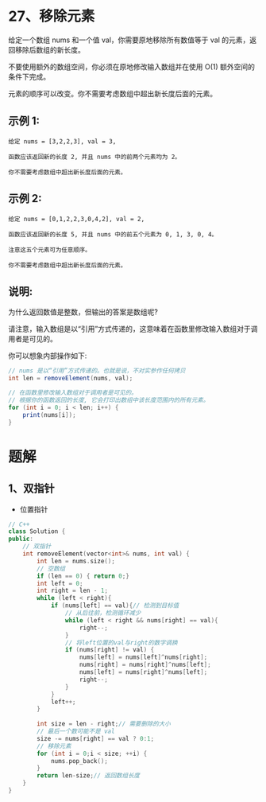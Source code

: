 # 27、移除元素
给定一个数组 nums 和一个值 val，你需要原地移除所有数值等于 val 的元素，返回移除后数组的新长度。

不要使用额外的数组空间，你必须在原地修改输入数组并在使用 O(1) 额外空间的条件下完成。

元素的顺序可以改变。你不需要考虑数组中超出新长度后面的元素。

## 示例 1:
```
给定 nums = [3,2,2,3], val = 3,

函数应该返回新的长度 2, 并且 nums 中的前两个元素均为 2。

你不需要考虑数组中超出新长度后面的元素。
```
## 示例 2:
```
给定 nums = [0,1,2,2,3,0,4,2], val = 2,

函数应该返回新的长度 5, 并且 nums 中的前五个元素为 0, 1, 3, 0, 4。

注意这五个元素可为任意顺序。

你不需要考虑数组中超出新长度后面的元素。
```
## 说明:

为什么返回数值是整数，但输出的答案是数组呢?

请注意，输入数组是以“引用”方式传递的，这意味着在函数里修改输入数组对于调用者是可见的。

你可以想象内部操作如下:
```java
// nums 是以“引用”方式传递的。也就是说，不对实参作任何拷贝
int len = removeElement(nums, val);

// 在函数里修改输入数组对于调用者是可见的。
// 根据你的函数返回的长度, 它会打印出数组中该长度范围内的所有元素。
for (int i = 0; i < len; i++) {
    print(nums[i]);
}
```
<!-- 来源：力扣（LeetCode）
链接：https://leetcode-cn.com/problems/remove-element
著作权归领扣网络所有。商业转载请联系官方授权，非商业转载请注明出处。 -->

# 题解
## 1、双指针
- 位置指针
```cpp
// C++
class Solution {
public:
    // 双指针
    int removeElement(vector<int>& nums, int val) {
        int len = nums.size();
        // 空数组
        if (len == 0) { return 0;}
        int left = 0;
        int right = len - 1;
        while (left < right){
            if (nums[left] == val){// 检测到目标值
                // 从后往前，检测循环减少
                while (left < right && nums[right] == val){
                    right--;
                }
                // 将left位置的val与right的数字调换
                if (nums[right] != val) {
                    nums[left] = nums[left]^nums[right];
                    nums[right] = nums[right]^nums[left];
                    nums[left] = nums[right]^nums[left];
                    right--;
                }
            }
            left++;
        }
        
        int size = len - right;// 需要删除的大小
        // 最后一个数可能不是 val
        size -= nums[right] == val ? 0:1;
        // 移除元素
        for (int i = 0;i < size; ++i) {
            nums.pop_back();
        }
        return len-size;// 返回数组长度
    }
}
```